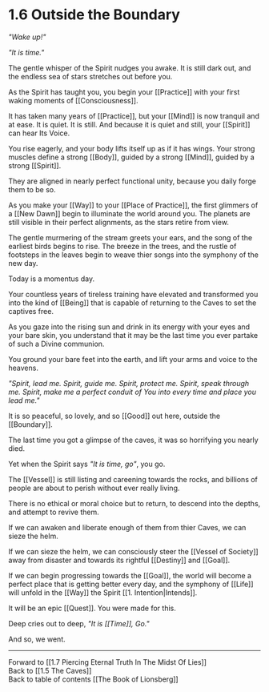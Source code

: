 # 1.6 Outside the Boundary
_"Wake up!"_

_"It is time."_

The gentle whisper of the Spirit nudges you awake. It is still dark out, and the endless sea of stars stretches out before you. 

As the Spirit has taught you, you begin your [[Practice]] with your first waking moments of [[Consciousness]]. 

It has taken many years of [[Practice]], but your [[Mind]] is now tranquil and at ease. It is quiet. It is still. And because it is quiet and still, your [[Spirit]] can hear Its Voice. 

You rise eagerly, and your body lifts itself up as if it has wings. Your strong muscles define a strong [[Body]], guided by a strong [[Mind]], guided by a strong [[Spirit]]. 

They are aligned in nearly perfect functional unity, because you daily forge them to be so. 

As you make your [[Way]] to your [[Place of Practice]], the first glimmers of a [[New Dawn]] begin to illuminate the world around you. The planets are still visible in their perfect alignments, as the stars retire from view. 

The gentle murmering of the stream greets your ears, and the song of the earliest birds begins to rise. The breeze in the trees, and the rustle of footsteps in the leaves begin to weave thier songs into the symphony of the new day. 

Today is a momentus day. 

Your countless years of tireless training have elevated and transformed you into the kind of [[Being]] that is capable of returning to the Caves to set the captives free. 

As you gaze into the rising sun and drink in its energy with your eyes and your bare skin, you understand that it may be the last time you ever partake of such a Divine communion. 

You ground your bare feet into the earth, and lift your arms and voice to the heavens. 

_"Spirit, lead me. Spirit, guide me. Spirit, protect me. Spirit, speak through me. Spirit, make me a perfect conduit of You into every time and place you lead me."_

It is so peaceful, so lovely, and so [[Good]] out here, outside the [[Boundary]]. 

The last time you got a glimpse of the caves, it was so horrifying you nearly died. 

Yet when the Spirit says _"It is time, go"_, you go. 

The [[Vessel]] is still listing and careening towards the rocks, and billions of people are about to perish without ever really living. 

There is no ethical or moral choice but to return, to descend into the depths, and attempt to revive them.

If we can awaken and liberate enough of them from thier Caves, we can sieze the helm. 

If we can sieze the helm, we can consciously steer the [[Vessel of Society]] away from disaster and towards its rightful [[Destiny]] and [[Goal]]. 

If we can begin progressing towards the [[Goal]], the world will become a perfect place that is getting better every day, and the symphony of [[Life]] will unfold in the [[Way]] the Spirit [[1. Intention|Intends]]. 

It will be an epic [[Quest]]. You were made for this. 

Deep cries out to deep, _"It is [[Time]], Go."_

And so, we went. 

___

Forward to [[1.7 Piercing Eternal Truth In The Midst Of Lies]]  
Back to [[1.5 The Caves]]  
Back to table of contents [[The Book of Lionsberg]]  
